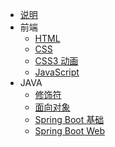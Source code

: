 * [说明](/)
* 前端
  * [HTML](web/html.md)
  * [CSS](web/css.md)
  * [CSS3 动画](web/css3.md)
  * [JavaScript](web/javascript.md)
* JAVA
  * [修饰符](Java/modifier.md)
  * [面向对象](Java/oop.md)
  * [Spring Boot 基础](Java/Spring-Boot.md)
  * [Spring Boot Web](Java/spring-boot-web.md)
  
  

